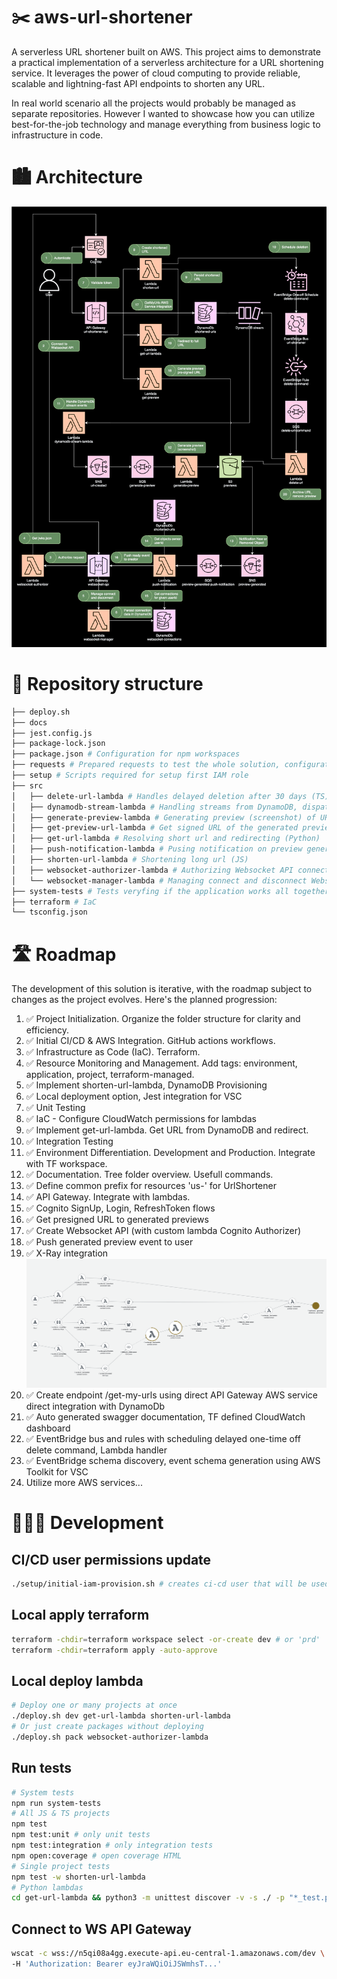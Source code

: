 # ✂️ aws-url-shortener

A serverless URL shortener built on AWS. This project aims to demonstrate a practical implementation of a serverless architecture for a URL shortening service. It leverages the power of cloud computing to provide reliable, scalable and lightning-fast API endpoints to shorten any URL.

In real world scenario all the projects would probably be managed as separate repositories. However I wanted to showcase how you can utilize best-for-the-job technology and manage everything from business logic to infrastructure in code.

# 🏙️ Architecture

![Architecture Diagram](link-shortener.phase9.drawio.svg)

# 🌳 Repository structure

```sh
├── deploy.sh
├── docs
├── jest.config.js
├── package-lock.json
├── package.json # Configuration for npm workspaces
├── requests # Prepared requests to test the whole solution, configuration at .vscode/settings.json
├── setup # Scripts required for setup first IAM role
├── src
│   ├── delete-url-lambda # Handles delayed deletion after 30 days (TS)
│   ├── dynamodb-stream-lambda # Handling streams from DynamoDB, dispatching to SNS topics (TS)
│   ├── generate-preview-lambda # Generating preview (screenshot) of URL (JS)
│   ├── get-preview-url-lambda # Get signed URL of the generated previews (JS)
│   ├── get-url-lambda # Resolving short url and redirecting (Python)
│   ├── push-notification-lambda # Pusing notification on preview generated event (TS)
│   ├── shorten-url-lambda # Shortening long url (JS)
│   ├── websocket-authorizer-lambda # Authorizing Websocket API connections (TS)
│   └── websocket-manager-lambda # Managing connect and disconnect Websocket API connections (TS)
├── system-tests # Tests veryfing if the application works all together
├── terraform # IaC
└── tsconfig.json
```

# 🛣️ Roadmap

The development of this solution is iterative, with the roadmap subject to changes as the project evolves. Here's the planned progression:

1. ✅ Project Initialization. Organize the folder structure for clarity and efficiency.
1. ✅ Initial CI/CD & AWS Integration. GitHub actions workflows.
1. ✅ Infrastructure as Code (IaC). Terraform.
1. ✅ Resource Monitoring and Management. Add tags: environment, application, project, terraform-managed.
1. ✅ Implement shorten-url-lambda, DynamoDB Provisioning
1. ✅ Local deployment option, Jest integration for VSC
1. ✅ Unit Testing
1. ✅ IaC - Configure CloudWatch permissions for lambdas
1. ✅ Implement get-url-lambda. Get URL from DynamoDB and redirect.
1. ✅ Integration Testing
1. ✅ Environment Differentiation. Development and Production. Integrate with TF workspace.
1. ✅ Documentation. Tree folder overview. Usefull commands.
1. ✅ Define common prefix for resources 'us-' for UrlShortener
1. ✅ API Gateway. Integrate with lambdas.
1. ✅ Cognito SignUp, Login, RefreshToken flows
1. ✅ Get presigned URL to generated previews
1. ✅ Create Websocket API (with custom lambda Cognito Authorizer)
1. ✅ Push generated preview event to user
1. ✅ X-Ray integration
![X-Ray Trace Map](xray.png)
1. ✅ Create endpoint /get-my-urls using direct API Gateway AWS service direct integration with DynamoDb
1. ✅ Auto generated swagger documentation, TF defined CloudWatch dashboard
1. ✅ EventBridge bus and rules with scheduling delayed one-time off delete command, Lambda handler
1. ✅ EventBridge schema discovery, event schema generation using AWS Toolkit for VSC
1. Utilize more AWS services...

# 👨🏻‍💻 Development

## CI/CD user permissions update
```sh
./setup/initial-iam-provision.sh # creates ci-cd user that will be used in GitHub Actions
```

## Local apply terraform
```sh
terraform -chdir=terraform workspace select -or-create dev # or 'prd'
terraform -chdir=terraform apply -auto-approve
```

## Local deploy lambda
```sh
# Deploy one or many projects at once
./deploy.sh dev get-url-lambda shorten-url-lambda
# Or just create packages without deploying
./deploy.sh pack websocket-authorizer-lambda
```

## Run tests
```sh
# System tests
npm run system-tests
# All JS & TS projects
npm test
npm test:unit # only unit tests
npm test:integration # only integration tests
npm open:coverage # open coverage HTML
# Single project tests
npm test -w shorten-url-lambda
# Python lambdas
cd get-url-lambda && python3 -m unittest discover -v -s ./ -p "*_test.py"
```

## Connect to WS API Gateway
```sh
wscat -c wss://n5qi08a4gg.execute-api.eu-central-1.amazonaws.com/dev \
-H 'Authorization: Bearer eyJraWQiOiJSWmhsT...'
```